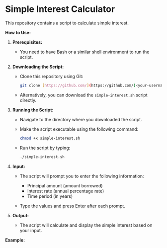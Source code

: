 # Simple Interest Calculator

This repository contains a script to calculate simple interest.

**How to Use:**

1. **Prerequisites:**
   - You need to have Bash or a similar shell environment to run the script.

2. **Downloading the Script:**
   - Clone this repository using Git:

     ```bash
     git clone [https://github.com/](https://github.com/)<your-username>/simple-interest-calculator.git
     ```

   - Alternatively, you can download the `simple-interest.sh` script directly.

3. **Running the Script:**
   - Navigate to the directory where you downloaded the script.
   - Make the script executable using the following command:

     ```bash
     chmod +x simple-interest.sh
     ```

   - Run the script by typing:

     ```bash
     ./simple-interest.sh
     ```

4. **Input:**
   - The script will prompt you to enter the following information:
     - Principal amount (amount borrowed)
     - Interest rate (annual percentage rate)
     - Time period (in years)

   - Type the values and press Enter after each prompt.

5. **Output:**
   - The script will calculate and display the simple interest based on your input.

**Example:**

